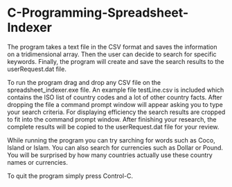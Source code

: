 # C-Programming-Spreadsheet-Indexer
The program takes a text file in the CSV format and saves the information on a tridimensional array. Then the user can decide to search for specific keywords. Finally, the program will create and save the search results to the userRequest.dat file.

To run the program drag and drop any CSV file on the spreadsheet_indexer.exe file. An example file testLine.csv is included which contains the ISO list of country codes and a lot of other country facts. After dropping the file a command prompt window will appear asking you to type your search criteria. For displaying efficiency the search results are cropped to fit into the command prompt window. After finishing your research, the complete results will be copied to the userRequest.dat file for your review.

While running the program you can try sarching for words such as Coco, Island or Islam. You can also search for currencies such as Dollar or Pound. You will be surprised by how many countries actually use these country names or currencies.

To quit the program simply press Control-C.
